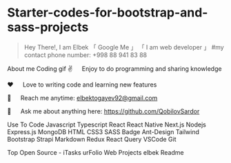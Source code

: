 # Starter-codes-for-bootstrap-and-sass-projects
> Hey There!, I am Elbek
「 Google Me 」
「 I am web developer 」
#my contact phone number: +998 88 941 83 88

About me
Coding gif
✌️   Enjoy to do programming and sharing knowledge

❤️   Love to writing code and learning new features

📧   Reach me anytime: elbektogayev92@gmail.com

💬   Ask me about anything here: https://github.com/QobilovSardor




Use To Code
Javascript Typescript React React Native Next.js Nodejs Express.js MongoDB HTML CSS3 SASS Badge Ant-Design Tailwind Bootstrap Strapi Markdown Redux React Query VSCode Git


Top Open Source -
iTasks urFolio Web Projects elbek Readme


